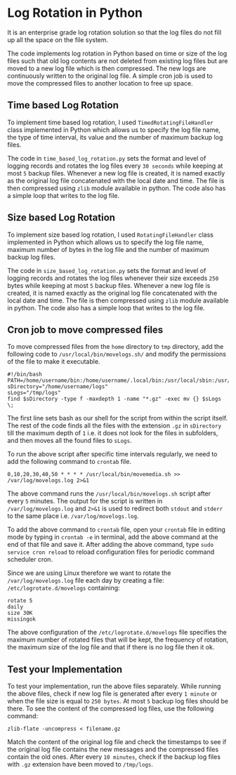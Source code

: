 # Log Rotation in Python
It is an enterprise grade log rotation solution so that the log files do not fill up all the space on the file system.

The code implements log rotation in Python based on time or size of the log files such that old log contents are not deleted from existing log files but are moved to a new log file which is then compressed. The new logs are continuously written to the original log file. A simple cron job is used to move the compressed files to another location to free up space. 

## Time based Log Rotation
To implement time based log rotation, I used `TimedRotatingFileHandler` class implemented in Python which allows us to specify the log file name, the type of time interval, its value and the number of maximum backup log files. 

The code in `time_based_log_rotation.py` sets the format and level of logging records and rotates the log files every `30 seconds` while keeping at most `5` backup files. Whenever a new log file is created, it is named exactly as the original log file concatenated with the local date and time. The file is then compressed using `zlib` module available in python. The code also has a simple loop that writes to the log file. 

## Size based Log Rotation
To implement size based log rotation, I used `RotatingFileHandler` class implemented in Python which allows us to specify the log file name, maximum number of bytes in the log file and the number of maximum backup log files. 

The code in `size_based_log_rotation.py` sets the format and level of logging records and rotates the log files whenever their size exceeds `250` bytes while keeping at most `5` backup files. Whenever a new log file is created, it is named exactly as the original log file concatenated with the local date and time. The file is then compressed using `zlib` module available in python. The code also has a simple loop that writes to the log file. 

## Cron job to move compressed files
To move compressed files from the `home` directory to `tmp` directory, add the following code to `/usr/local/bin/movelogs.sh/` and modify the permissions of the file to make it executable.

```
#!/bin/bash
PATH=/home/username/bin:/home/username/.local/bin:/usr/local/sbin:/usr/local/bin:/usr/sbin:/usr/bin:/sbin:/bin:/usr/games:/usr/local/games:/snap/bin:/usr/local/bin/movelogs.sh
sDirectory="/home/username/logs"
sLogs="/tmp/logs"
find $sDirectory -type f -maxdepth 1 -name "*.gz" -exec mv {} $sLogs \;
```

The first line sets bash as our shell for the script from within the script itself. The rest of the code finds all the files with the extension `.gz` in `sDirectory` till the maximum depth of `1` i.e. it does not look for the files in subfolders, and then moves all the found files to `sLogs`.

To run the above script after specific time intervals regularly, we need to add the following command to `crontab` file.

```
0,10,20,30,40,50 * * * * /usr/local/bin/movemedia.sh >> /var/log/movelogs.log 2>&1
```

The above command runs the `/usr/local/bin/movelogs.sh` script after every `5` minutes. The output for the script is written in `/var/log/movelogs.log` and `2>&1` is used to redirect both `stdout` and `stderr` to the same place i.e. `/var/log/movelogs.log`.

To add the above command to `crontab` file, open your `crontab` file in editing mode by typing in `crontab -e` in terminal, add the above command at the end of that file and save it. After adding the above command, type `sudo service cron reload` to reload configuration files for periodic command scheduler cron.

Since we are using Linux therefore we want to rotate the `/var/log/movelogs.log` file each day by creating a file: `/etc/logrotate.d/movelogs` containing:

```
rotate 5
daily
size 30K
missingok
```

The above configuration of the `/etc/logrotate.d/movelogs` file specifies the maximum number of rotated files that will be kept, the frequency of rotation, the maximum size of the log file and that if there is no log file then it ok.

## Test your Implementation

To test your implementation, run the above files separately. While running the above files, check if new log file is generated after every `1 minute` or when the file size is equal to `250 bytes`. At most `5` backup log files should be there. To see the content of the compressed log files, use the following command: 

```
zlib-flate -uncompress < filename.gz
```

Match the content of the original log file and check the timestamps to see if the original log file contains the new messages and the compressed files contain the old ones. After every `10 minutes`, check if the backup log files with `.gz` extension have been moved to `/tmp/logs`.
